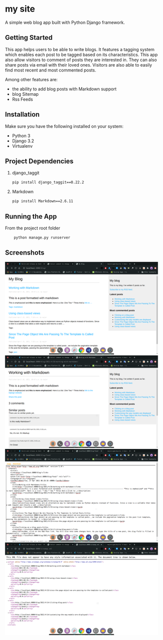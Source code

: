 # my site

A simple web blog app built with Python Django framework.

## Getting Started

This app helps users to be able to write blogs. It features a tagging system which enables each post to be tagged based on its characteristics. This app also allow visitors to comment of posts they are interested in. They can also share posts via email with their loved ones. Visitors are also able to easily find most recent and most commented posts.

Among other features are:

- the ability to add blog posts with Markdown support
- blog Sitemap
- Rss Feeds

## Installation

Make sure you have the following installed on your system:

- Python 3
- Django 3.2
- Virtualenv

## Project Dependencies

1. django_taggit

    ```bash  
    pip install django_taggit==0.22.2
    ```

2. Markdown

    ```bash  
    pip install Markdown==2.6.11
    ```

## Running the App

From the project root folder

```bash  
    python manage.py runserver
```

## Screenshots

![The Home Page](screenshots/home_page.png)
![Post Detail Page](screenshots/post_detail.png)
![RSS Output](screenshots/rss_syndication_output.png)
![Sitemap Output](screenshots/sitemap.png)
